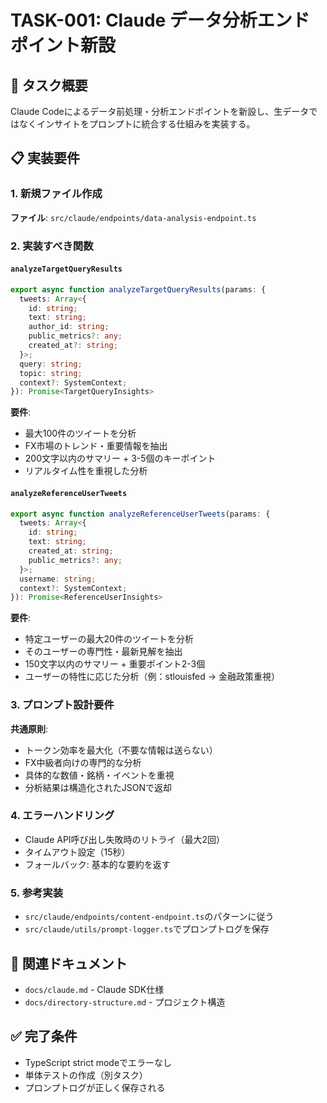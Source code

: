 # TASK-001: Claude データ分析エンドポイント新設

## 🎯 タスク概要
Claude Codeによるデータ前処理・分析エンドポイントを新設し、生データではなくインサイトをプロンプトに統合する仕組みを実装する。

## 📋 実装要件

### 1. 新規ファイル作成
**ファイル**: `src/claude/endpoints/data-analysis-endpoint.ts`

### 2. 実装すべき関数

#### `analyzeTargetQueryResults`
```typescript
export async function analyzeTargetQueryResults(params: {
  tweets: Array<{
    id: string;
    text: string;
    author_id: string;
    public_metrics?: any;
    created_at?: string;
  }>;
  query: string;
  topic: string;
  context?: SystemContext;
}): Promise<TargetQueryInsights>
```

**要件**:
- 最大100件のツイートを分析
- FX市場のトレンド・重要情報を抽出
- 200文字以内のサマリー + 3-5個のキーポイント
- リアルタイム性を重視した分析

#### `analyzeReferenceUserTweets`
```typescript
export async function analyzeReferenceUserTweets(params: {
  tweets: Array<{
    id: string;
    text: string;
    created_at: string;
    public_metrics?: any;
  }>;
  username: string;
  context?: SystemContext;
}): Promise<ReferenceUserInsights>
```

**要件**:
- 特定ユーザーの最大20件のツイートを分析
- そのユーザーの専門性・最新見解を抽出
- 150文字以内のサマリー + 重要ポイント2-3個
- ユーザーの特性に応じた分析（例：stlouisfed → 金融政策重視）

### 3. プロンプト設計要件

**共通原則**:
- トークン効率を最大化（不要な情報は送らない）
- FX中級者向けの専門的な分析
- 具体的な数値・銘柄・イベントを重視
- 分析結果は構造化されたJSONで返却

### 4. エラーハンドリング
- Claude API呼び出し失敗時のリトライ（最大2回）
- タイムアウト設定（15秒）
- フォールバック: 基本的な要約を返す

### 5. 参考実装
- `src/claude/endpoints/content-endpoint.ts`のパターンに従う
- `src/claude/utils/prompt-logger.ts`でプロンプトログを保存

## 📁 関連ドキュメント
- `docs/claude.md` - Claude SDK仕様
- `docs/directory-structure.md` - プロジェクト構造

## ✅ 完了条件
- TypeScript strict modeでエラーなし
- 単体テストの作成（別タスク）
- プロンプトログが正しく保存される